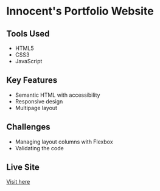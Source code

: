 # Innocent's Portfolio Website

## Tools Used
- HTML5
- CSS3 
- JavaScript 

## Key Features
- Semantic HTML with accessibility
- Responsive design
- Multipage layout

## Challenges
- Managing layout columns with Flexbox
- Validating the code

## Live Site
[Visit here](https://github.com/toysoildier/web.git)
